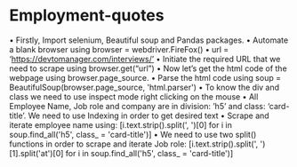 # Employment-quotes
•	Firstly, Import selenium, Beautiful soup and Pandas packages.
•	Automate a blank browser using browser = webdriver.FireFox()
•	url = ‘https://devtomanager.com/interviews/’
•	Initiate the required URL that we need to scrape using browser.get(“url”)
•	Now let’s  get the html code of the webpage using browser.page_source.
•	Parse the html code using soup = BeautifulSoup(browser.page_source, 'html.parser')
•	To know the div and class we need to use inspect mode right clicking on the mouse
•	All Employee Name, Job role and company are in division: ’h5’ and class: ‘card-title’. We need to use Indexing in order to get desired text
•	Scrape and iterate employee name using: [i.text.strip().split(', ')[0] for i in soup.find_all('h5', class_ = 'card-title')]
•	We need to use two split() functions in order to scrape and iterate Job role: [i.text.strip().split(', ')[1].split('at')[0] for i in soup.find_all('h5', class_ = 'card-title')]
